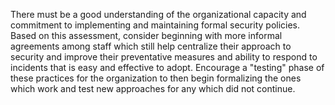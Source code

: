 
There must be a good understanding of the organizational capacity and commitment to implementing and maintaining formal security policies. Based on this assessment, consider beginning with more informal agreements among staff which still help centralize their approach to security and improve their preventative measures and ability to respond to incidents that is easy and effective to adopt. Encourage a "testing" phase of these practices for the organization to then begin formalizing the ones which work and test new approaches for any which did not continue.

